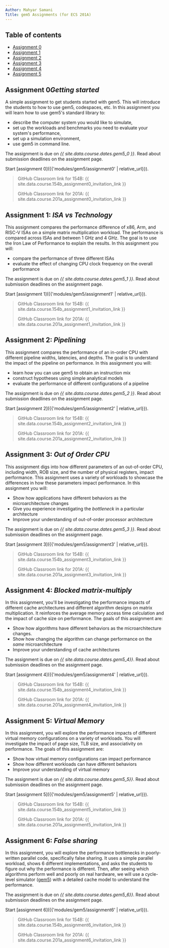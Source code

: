```yaml
---
Author: Mahyar Samani
Title: gem5 Assignments (for ECS 201A)
---
```



## Table of contents

- [Assignment 0](#assignment-0)
- [Assignment 1](#assignment-1)
- [Assignment 2](#assignment-2)
- [Assignment 3](#assignment-3)
- [Assignment 4](#assignment-4)
- [Assignment 5](#assignment-5)

## Assignment 0*Getting started*

A simple assignment to get students started with gem5.
This will introduce the students to how to use gem5, codespaces, etc.
In this assignment you will learn how to use gem5's standard library to:

- describe the computer system you would like to simulate,
- set up the workloads and benchmarks you need to evaluate your system's performance,
- set up a simulation environment,
- use gem5 in command line.

The assignment is due on *{{ site.data.course.dates.gem5_0 }}*.
Read about submission deadlines on the assignment page.

Start [assignment 0]({{'modules/gem5/assignment0' | relative_url}}).

> GitHub Classroom link for 154B: {{ site.data.course.154b_assignment0_invitation_link }}
>
> GitHub Classroom link for 201A: {{ site.data.course.201a_assignment0_invitation_link }}

## Assignment 1: *ISA vs Technology*

This assignment compares the performance difference of x86, Arm, and RISC-V ISAs on a simple matrix multiplication workload.
The performance is compared across ISAs and between 1 GHz and 4 GHz. The goal is to use the Iron Law of Performance to explain the results.
In this assignment you will:

- compare the performance of three different ISAs
- evaluate the effect of changing CPU clock frequency on the overall performance

The assignment is due on *{{ site.data.course.dates.gem5_1 }}*.
Read about submission deadlines on the assignment page.

Start [assignment 1]({{'modules/gem5/assignment1' | relative_url}}).

> GitHub Classroom link for 154B: {{ site.data.course.154b_assignment1_invitation_link }}
>
> GitHub Classroom link for 201A: {{ site.data.course.201a_assignment1_invitation_link }}

## Assignment 2: *Pipelining*

This assignment compares the performance of an in-order CPU with different pipeline widths, latencies, and depths.
The goal is to understand the impact of the pipeline on performance.
In this assignment you will:

- learn how you can use gem5 to obtain an instruction mix
- construct hypotheses using simple analytical models
- evaluate the performance of different configurations of a pipeline

The assignment is due on *{{ site.data.course.dates.gem5_2 }}*.
Read about submission deadlines on the assignment page.

Start [assignment 2]({{'modules/gem5/assignment2' | relative_url}}).

> GitHub Classroom link for 154B: {{ site.data.course.154b_assignment2_invitation_link }}
>
> GitHub Classroom link for 201A: {{ site.data.course.201a_assignment2_invitation_link }}

## Assignment 3: *Out of Order CPU*

This assignment digs into how different parameters of an out-of-order CPU, including width, ROB size, and the number of physical registers, impact performance.
This assignment uses a variety of workloads to showcase the differences in how these parameters impact performance.
In this assignment you will:

- Show how applications have different behaviors as the microarchitecture changes
- Give you experience investigating the *bottleneck* in a particular architecture
- Improve your understanding of out-of-order processor architecture

The assignment is due on *{{ site.data.course.dates.gem5_3 }}*.
Read about submission deadlines on the assignment page.

Start [assignment 3]({{'modules/gem5/assignment3' | relative_url}}).

> GitHub Classroom link for 154B: {{ site.data.course.154b_assignment3_invitation_link }}
>
> GitHub Classroom link for 201A: {{ site.data.course.201a_assignment3_invitation_link }}

## Assignment 4: *Blocked matrix-multiply*

In this assignment, you'll be investigating the performance impacts of different cache architectures and different algorithm designs on matrix multiplication.
It reinforces the average memory access time calculation and the impact of cache size on performance.
The goals of this assignment are:

- Show how algorithms have different behaviors as the microarchitecture changes.
- Show how changing the algorithm can change performance on the *same* microarchitecture
- Improve your understanding of cache architectures

The assignment is due on *{{ site.data.course.dates.gem5_4}}*.
Read about submission deadlines on the assignment page.

Start [assignment 4]({{'modules/gem5/assignment4' | relative_url}}).

> GitHub Classroom link for 154B: {{ site.data.course.154b_assignment4_invitation_link }}
>
> GitHub Classroom link for 201A: {{ site.data.course.201a_assignment4_invitation_link }}

## Assignment 5: *Virtual Memory*

In this assignment, you will explore the performance impacts of different virtual memory configurations on a variety of workloads.
You will investigate the impact of page size, TLB size, and associativity on performance.
The goals of this assignment are:

- Show how virtual memory configurations can impact performance
- Show how different workloads can have different behaviors
- Improve your understanding of virtual memory

The assignment is due on *{{ site.data.course.dates.gem5_5}}*.
Read about submission deadlines on the assignment page.

Start [assignment 5]({{'modules/gem5/assignment5' | relative_url}}).

> GitHub Classroom link for 154B: {{ site.data.course.154b_assignment5_invitation_link }}
>
> GitHub Classroom link for 201A: {{ site.data.course.201a_assignment5_invitation_link }}

## Assignment 6: *False sharing*

In this assignment, you will explore the performance bottlenecks in poorly-written parallel code, specifically false sharing.
It uses a simple parallel workload, shows 6 different implementations, and asks the students to figure out why the performance is different.
Then, after seeing which algorithms perform well and poorly on real hardware, we will use a cycle-level simulator ([gem5](https://www.gem5.org/)) with a detailed cache model to understand the performance.

The assignment is due on *{{ site.data.course.dates.gem5_6}}*.
Read about submission deadlines on the assignment page.

Start [assignment 6]({{'modules/gem5/assignment6' | relative_url}}).

> GitHub Classroom link for 154B: {{ site.data.course.154b_assignment6_invitation_link }}
>
> GitHub Classroom link for 201A: {{ site.data.course.201a_assignment6_invitation_link }}
